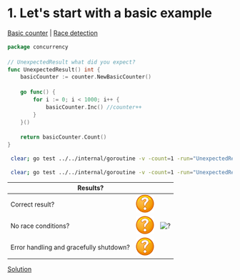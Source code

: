 # 1. Let's start with a basic example

[Basic counter](counter/basic.md) | [Race detection](race/race.md)

```go 
package concurrency

// UnexpectedResult what did you expect?
func UnexpectedResult() int {
	basicCounter := counter.NewBasicCounter()

	go func() {
		for i := 0; i < 1000; i++ {
			basicCounter.Inc() //counter++
		}
	}()

	return basicCounter.Count()
}
```

```bash
 clear; go test ../../internal/goroutine -v -count=1 -run="UnexpectedResult$" 
```

```bash
 clear; go test ../../internal/goroutine -v -count=1 -run="UnexpectedResult$" -race 
```

<table>
<thead> 
  <tr> 
    <th colspan="3">Results?</th> 
  </tr>
</thead>
<tbody>
  <tr>
    <td>Correct result?</td>
    <td><img height="40" src="../images/question.svg" width="40" alt="?"/></td>
    <td rowspan="3"><img height="360" src="https://media.giphy.com/media/xT0xeuOy2Fcl9vDGiA/giphy.gif" width="360" alt="?"/></td>
  </tr> 
  <tr>
    <td>No race conditions?</td>
    <td><img height="40" src="../images/question.svg" width="40" alt="?"/></td> 
  </tr>
  <tr>
    <td>Error handling and gracefully shutdown?</td>
    <td><img height="40" src="../images/question.svg" width="40" alt="?"/></td>
  </tr>
</tbody>
</table> 

[Solution](example_1_solution.md)